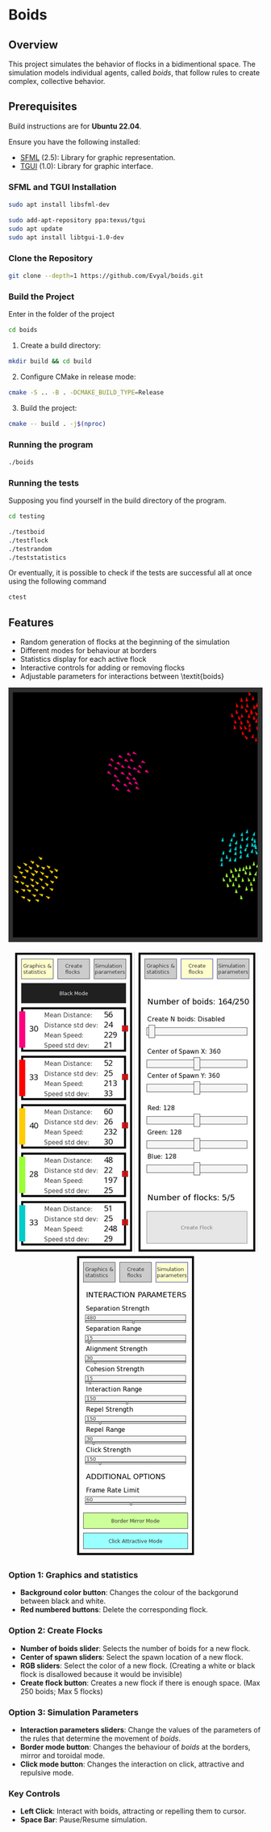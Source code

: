 # Boids

## Overview

This project simulates the behavior of flocks in a bidimentional space. The simulation models individual agents, called *boids*, that follow rules to create complex, collective behavior.

## Prerequisites

Build instructions are for **Ubuntu 22.04**.

Ensure you have the following installed:

- [SFML](https://github.com/SFML/SFML) (2.5): Library for graphic representation.
- [TGUI](https://github.com/texus/TGUI) (1.0): Library for graphic interface.

### SFML and TGUI Installation

```bash
sudo apt install libsfml-dev
```

```bash
sudo add-apt-repository ppa:texus/tgui
sudo apt update
sudo apt install libtgui-1.0-dev
```

### Clone the Repository

```bash
git clone --depth=1 https://github.com/Evyal/boids.git
```

### Build the Project

Enter in the folder of the project

```bash
cd boids
```

1. Create a build directory:

```bash
mkdir build && cd build
```

2. Configure CMake in release mode:

```bash
cmake -S .. -B . -DCMAKE_BUILD_TYPE=Release
```

3. Build the project:

```bash
cmake -- build . -j$(nproc)
```

### Running the program

```bash
./boids
```

### Running the tests

Supposing you find yourself in the build directory of the program.

```bash
cd testing
```

```bash
./testboid
./testflock
./testrandom
./teststatistics
```

Or eventually, it is possible to check if the tests are successful all at once using the following command

```bash
ctest
```

## Features

- Random generation of flocks at the beginning of the simulation 
- Different modes for behaviour at borders
- Statistics display for each active flock
- Interactive controls for adding or removing flocks
- Adjustable parameters for interactions between \textit{boids}

<p align="center">
<img src="images/interface.png" alt="Interface">
</p>

<p align="center">
<img src="images/option1.png" alt="Option1">
<img src="images/option2.png" alt="Option2">
<img src="images/option3.png" alt="Option3">
</p>

### Option 1: Graphics and statistics

- **Background color button**: Changes the colour of the backgorund between black and white.
- **Red numbered buttons**: Delete the corresponding flock.

### Option 2: Create Flocks

- **Number of boids slider**: Selects the number of boids for a new flock.
- **Center of spawn sliders**: Select the spawn location of a new flock.
- **RGB sliders**: Select the color of a new flock. (Creating a white or black flock is disallowed because it would be invisible)
- **Create flock button**: Creates a new flock if there is enough space. (Max 250 boids; Max 5 flocks)

### Option 3: Simulation Parameters

- **Interaction parameters sliders**: Change the values of the parameters of the rules that determine the movement of *boids*.
- **Border mode button**: Changes the behaviour of *boids* at the borders, mirror and toroidal mode.
- **Click mode button**: Changes the interaction on click, attractive and repulsive mode.

### Key Controls

- **Left Click**: Interact with boids, attracting or repelling them to cursor.
- **Space Bar**: Pause/Resume simulation.
